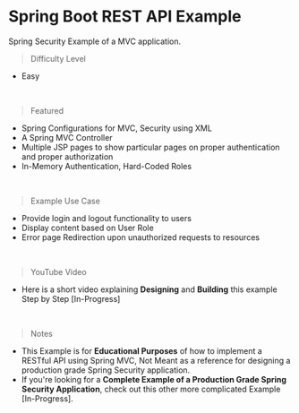 # Spring Boot REST API Example
Spring Security Example of a MVC application.

> Difficulty Level
- Easy

<br />

> Featured
- Spring Configurations for MVC, Security using XML
- A Spring MVC Controller
- Multiple JSP pages to show particular pages on proper authentication and proper authorization
- In-Memory Authentication, Hard-Coded Roles 

<br />

> Example Use Case
- Provide login and logout functionality to users
- Display content based on User Role
- Error page Redirection upon unauthorized requests to resources

<br />

> YouTube Video
- Here is a short video explaining <b>Designing</b> and <b>Building</b> this example Step by Step [In-Progress]

<br />

> Notes
- This Example is for <b>Educational Purposes</b> of how to implement a RESTful API using Spring MVC, Not Meant as a reference for designing a production grade Spring Security application.
- If you're looking for a <b>Complete Example of a Production Grade Spring Security Application</b>, check out this other more complicated Example [In-Progress].
